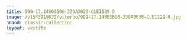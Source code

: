 ```yaml
---
title: 999-17.14803B06-339A3038-CLE1129-9
image: /v1543919832/viterbo/999-17.14803B06-339A3038-CLE1129-9.jpg
brand: classic-collection
layout: vestito
---
```

